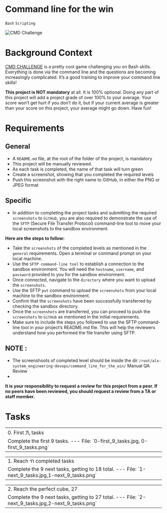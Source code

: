 Command line for the win
=
`Bash` `Scripting`

![CMD Challenge](https://s3.amazonaws.com/intranet-projects-files/holbertonschool-sysadmin_devops/324/06AChAO.png)

Background Context
=
[CMD CHALLENGE](https://intranet.alxswe.com/rltoken/a83_NOBEtXgFr1Yqej0HYA) is a pretty cool game challenging you on Bash skills. Everything is done via the command line and the questions are becoming increasingly complicated. It’s a good training to improve your command line skills!

__This project is NOT mandatory__ at all. It is 100% optional. Doing any part of this project will add a project grade of over 100% to your average. Your score won’t get hurt if you don’t do it, but if your current average is greater than your score on this project, your average might go down. Have fun!

Requirements
=
General
-
- A `README.md` file, at the root of the folder of the project, is mandatory
- This project will be manually reviewed.
- As each task is completed, the name of that task will turn green
- Create a screenshot, showing that you completed the required levels
- Push this screenshot with the right name to GitHub, in either the PNG or JPEG format

Specific
-
- In addition to completing the project tasks and submitting the required `screenshots` to `GitHub`, you are also required to demonstrate the use of the `SFTP` (Secure File Transfer Protocol) command-line tool to move your local screenshots to the sandbox environment.

__Here are the steps to follow:__

- Take the `screenshots` of the completed levels as mentioned in the `general` requirements.
Open a terminal or command prompt on your local machine.
- Use the `SFTP command-line tool` to establish a connection to the sandbox environment. You will need the `hostname`, `username`, and `password` provided to you for the sandbox environment.
- Once connected, navigate to the `directory` where you want to upload the `screenshots`.
- Use the SFTP `put` command to upload the `screenshots` from your local machine to the sandbox environment.
- Confirm that the `screenshots` have been successfully transferred by checking the sandbox directory.
- Once the `screenshots` are transferred, you can proceed to push the `screenshots` to `GitHub` as mentioned in the initial requirements.
- Make sure to include the steps you followed to use the SFTP command-line tool in your project’s README.md file. This will help the reviewers understand how you performed the file transfer using SFTP.

NOTE :
-
- The screenshoots of completed level should be inside the dir `/root/alx-system_engineering-devops/command_line_for_the_win/`
Manual QA Review
-
__It is your responsibility to request a review for this project from a peer. If no peers have been reviewed, you should request a review from a TA or staff member.__

Tasks
=
<table>
<tr><td>0. First 九 tasks</td></tr>
<tr><td>
Complete the first 9 tasks.
---
File: `0-first_9_tasks.jpg, 0-first_9_tasks.png`
</td></tr></table>
<table>
<tr><td>1. Reach חי completed tasks</td></tr>
<tr><td>
Complete the 9 next tasks, getting to 18 total.
---
File: `1-next_9_tasks.jpg,1-next_9_tasks.png`
</td></tr></table>
<table>
<tr><td>2. Reach the perfect cube, 27</td></tr>
<tr><td>
Complete the 9 next tasks, getting to 27 total.
---
File: `2-next_9_tasks.jpg,2-next_9_tasks.png`
</td></tr></table>

